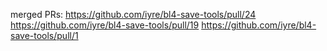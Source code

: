 merged PRs:
https://github.com/iyre/bl4-save-tools/pull/24
https://github.com/iyre/bl4-save-tools/pull/19
https://github.com/iyre/bl4-save-tools/pull/1
